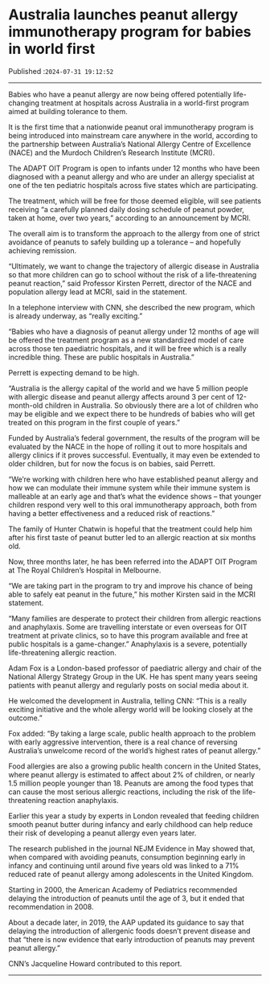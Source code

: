 # Australia launches peanut allergy immunotherapy program for babies in world first

Published :`2024-07-31 19:12:52`

---

Babies who have a peanut allergy are now being offered potentially life-changing treatment at hospitals across Australia in a world-first program aimed at building tolerance to them.

It is the first time that a nationwide peanut oral immunotherapy program is being introduced into mainstream care anywhere in the world, according to the partnership between Australia’s National Allergy Centre of Excellence (NACE) and the Murdoch Children’s Research Institute (MCRI).

The ADAPT OIT Program is open to infants under 12 months who have been diagnosed with a peanut allergy and who are under an allergy specialist at one of the ten pediatric hospitals across five states which are participating.

The treatment, which will be free for those deemed eligible, will see patients receiving “a carefully planned daily dosing schedule of peanut powder, taken at home, over two years,” according to an announcement by MCRI.

The overall aim is to transform the approach to the allergy from one of strict avoidance of peanuts to safely building up a tolerance – and hopefully achieving remission.

“Ultimately, we want to change the trajectory of allergic disease in Australia so that more children can go to school without the risk of a life-threatening peanut reaction,” said Professor Kirsten Perrett, director of the NACE and population allergy lead at MCRI, said in the statement.

In a telephone interview with CNN, she described the new program, which is already underway, as “really exciting.”

“Babies who have a diagnosis of peanut allergy under 12 months of age will be offered the treatment program as a new standardized model of care across those ten paediatric hospitals, and it will be free which is a really incredible thing. These are public hospitals in Australia.”

Perrett is expecting demand to be high.

“Australia is the allergy capital of the world and we have 5 million people with allergic disease and peanut allergy affects around 3 per cent of 12-month-old children in Australia. So obviously there are a lot of children who may be eligible and we expect there to be hundreds of babies who will get treated on this program in the first couple of years.”

Funded by Australia’s federal government, the results of the program will be evaluated by the NACE in the hope of rolling it out to more hospitals and allergy clinics if it proves successful. Eventually, it may even be extended to older children, but for now the focus is on babies, said Perrett.

“We’re working with children here who have established peanut allergy and how we can modulate their immune system while their immune system is malleable at an early age and that’s what the evidence shows – that younger children respond very well to this oral immunotherapy approach, both from having a better effectiveness and a reduced risk of reactions.”

The family of Hunter Chatwin is hopeful that the treatment could help him after his first taste of peanut butter led to an allergic reaction at six months old.

Now, three months later, he has been referred into the ADAPT OIT Program at The Royal Children’s Hospital in Melbourne.

“We are taking part in the program to try and improve his chance of being able to safely eat peanut in the future,” his mother Kirsten said in the MCRI statement.

“Many families are desperate to protect their children from allergic reactions and anaphylaxis. Some are travelling interstate or even overseas for OIT treatment at private clinics, so to have this program available and free at public hospitals is a game-changer.” Anaphylaxis is a severe, potentially life-threatening allergic reaction.

Adam Fox is a London-based professor of paediatric allergy and chair of the National Allergy Strategy Group in the UK. He has spent many years seeing patients with peanut allergy and regularly posts on social media about it.

He welcomed the development in Australia, telling CNN: “This is a really exciting initiative and the whole allergy world will be looking closely at the outcome.”

Fox added: “By taking a large scale, public health approach to the problem with early aggressive intervention, there is a real chance of reversing Australia’s unwelcome record of the world’s highest rates of peanut allergy.”

Food allergies are also a growing public health concern in the United States, where peanut allergy is estimated to affect about 2% of children, or nearly 1.5 million people younger than 18. Peanuts are among the food types that can cause the most serious allergic reactions, including the risk of the life-threatening reaction anaphylaxis.

Earlier this year a study by experts in London revealed that feeding children smooth peanut butter during infancy and early childhood can help reduce their risk of developing a peanut allergy even years later.

The research published in the journal NEJM Evidence in May showed that, when compared with avoiding peanuts, consumption beginning early in infancy and continuing until around five years old was linked to a 71% reduced rate of peanut allergy among adolescents in the United Kingdom.

Starting in 2000, the American Academy of Pediatrics recommended delaying the introduction of peanuts until the age of 3, but it ended that recommendation in 2008.

About a decade later, in 2019, the AAP updated its guidance to say that delaying the introduction of allergenic foods doesn’t prevent disease and that “there is now evidence that early introduction of peanuts may prevent peanut allergy.”

CNN’s Jacqueline Howard contributed to this report.

---

